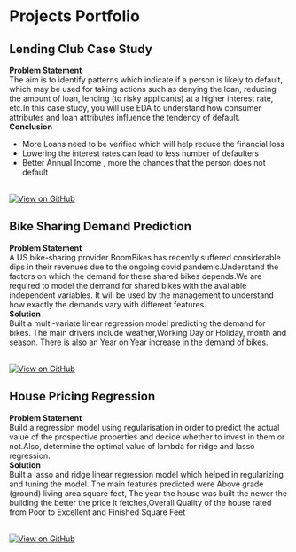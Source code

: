 # Projects Portfolio


## Lending Club Case Study
**Problem Statement**<br>
The aim is to identify patterns which indicate if a person is likely to default, which may be used for taking actions such as denying the loan, reducing the amount of loan, lending (to risky applicants) at a higher interest rate, etc.In this case study, you will use EDA to understand how consumer attributes and loan attributes influence the tendency of default.<br>
**Conclusion**<br>
- More Loans need to be verified which will help reduce the financial loss
- Lowering the interest rates can lead to less number of defaulters
- Better Annual Income , more the chances that the person does not default
<br><br>

[![View on GitHub](https://img.shields.io/badge/GitHub-View_on_GitHub-blue?logo=GitHub)](https://github.com/jibinkaitharath/LendingClubCaseStudy.git)

## Bike Sharing Demand Prediction
**Problem Statement**<br>
A US bike-sharing provider BoomBikes has recently suffered considerable dips in their revenues due to the ongoing covid pandemic.Understand the factors on which the demand for these shared bikes depends.We are required to model the demand for shared bikes with the available independent variables. It will be used by the management to understand how exactly the demands vary with different features.<br>
**Solution**<br>
Built a multi-variate linear regression model predicting the demand for bikes. The main drivers include weather,Working Day or Holiday, month and season. There is also an Year on Year increase in the demand of bikes.
<br><br>

[![View on GitHub](https://img.shields.io/badge/GitHub-View_on_GitHub-blue?logo=GitHub)](https://github.com/jibinkaitharath/BikeSharing.git)

## House Pricing Regression
**Problem Statement**<br>
Build a regression model using regularisation in order to predict the actual value of the prospective properties and decide whether to invest in them or not.Also, determine the optimal value of lambda for ridge and lasso regression.<br>
**Solution**<br>
Built a lasso and ridge linear regression model which helped in regularizing and tuning the model. The main features predicted were Above grade (ground) living area square feet, The year the house was built the newer the building the better the price it fetches,Overall Quality of the house rated from Poor to Excellent and Finished Square Feet
<br><br>

[![View on GitHub](https://img.shields.io/badge/GitHub-View_on_GitHub-blue?logo=GitHub)](https://github.com/jibinkaitharath/HousePricingRegression.git)
